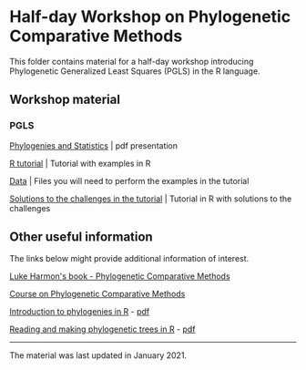 # Half-day Workshop on Phylogenetic Comparative Methods

This folder contains material for a half-day workshop introducing Phylogenetic Generalized Least Squares (PGLS) in the R language.

## Workshop material

### PGLS

[Phylogenies and Statistics](https://github.com/simjoly/QCBSworkshop2017/blob/master/PGLS_presentation.pdf) | pdf presentation

[R tutorial](http://htmlpreview.github.com/?http://github.com/simjoly/QCBSworkshop2017/blob/master/StatsPhylo.html) | Tutorial with examples in R

[Data](http://github.com/simjoly/QCBSworkshop2017/blob/master/data) | Files you will need to perform the examples in the tutorial

[Solutions to the challenges in the tutorial](http://htmlpreview.github.com/?http://github.com/simjoly/QCBSworkshop2017/blob/master/StatsPhylo.html) | Tutorial in R with solutions to the challenges



## Other useful information

The links below might provide additional information of interest.

[Luke Harmon's book - Phylogenetic Comparative Methods](https://lukejharmon.github.io/pcm/)

[Course on Phylogenetic Comparative Methods](http://github.com/simjoly/CourseComparativeMethods/)

[Introduction to phylogenies in R](http://htmlpreview.github.com/?http://github.com/simjoly/CourseComparativeMethods/blob/master/lecture1/Introduction_phylo.html) - [pdf](http://github.com/simjoly/CourseComparativeMethods/blob/master/lecture1/Introduction_phylo.pdf)

[Reading and making phylogenetic trees in R](http://htmlpreview.github.com/?http://github.com/simjoly/CourseComparativeMethods/blob/master/lecture2/PhylogeneticTree.html) - [pdf](http://github.com/simjoly/CourseComparativeMethods/blob/master/lecture2/PhylogeneticTree.pdf)


----

The material was last updated in January 2021.
